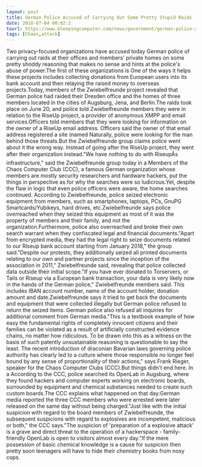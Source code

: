 ```yaml
---
layout: post
title: German Police Accused of Carrying Out Some Pretty Stupid Raids
date: 2018-07-04 00:02:2
tourl: https://www.bleepingcomputer.com/news/government/german-police-accused-of-carrying-out-some-pretty-stupid-raids/
tags: [Chaos,attack]
---
```

Two privacy-focused organizations have accused today German police of carrying out raids at their offices and members' private homes on some pretty shoddy reasoning that makes no sense and hints at the police's abuse of power.The first of these organizations is One of the ways it helps these projects includes collecting donations from European users into its bank account and then relaying the raised money to overseas projects.Today, members of the Zwiebelfreunde project revealed that German police had raided their Dresden office and the homes of three members located in the cities of Augsburg, Jena, and Berlin.The raids took place on June 20, and police told Zwiebelfreunde members they were in relation to the RiseUp project, a provider of anonymous XMPP and email services.Officers told members that they were looking for information on the owner of a RiseUp email address. Officers said the owner of that email address registered a site (named Naturally, police were looking for the man behind those threats.But the Zwiebelfreunde group claims police went about it the wrong way. Instead of going after the RiseUp project, they went after their organization instead."We have nothing to do with RiseupÂs infrastructure," said the Zwiebelfreunde group today in a Members of the Chaos Computer Club (CCC), a famous German organization whose members are mostly security researchers and hardware hackers, put the things in perspective as for why the searches were so ludicrous.Yet, despite the flaw in logic that even police officers were aware, the home searches continued. According to Zwiebelfreunde, police seized electronic equipment from members, such as smartphones, laptops, PCs, GnuPG Smartcards/Yubikeys, hard drives, etc.Zwiebelfreunde says police overreached when they seized this equipment as most of it was the property of members and their family, and not the organization.Furthermore, police also overreached and broke their own search warrant when they confiscated legal and financial documents."Apart from encrypted media, they had the legal right to seize documents related to our Riseup bank account starting from January 2018," the group said."Despite our protests, they additionally seized all printed documents relating to our own and partner projects since the inception of the association in 2011," Zwiebelfreunde said, revealing that police collected data outside their initial scope."If you have ever donated to Torservers, or Tails or Riseup via a European bank transaction, your data is very likely now in the hands of the German police," Zwiebelfreunde members said. This includes IBAN account number, name of the account holder, donation amount and date.Zwiebelfreunde says it tried to get back the documents and equipment that were collected illegally but German police refused to return the seized items. German police also refused all inquiries for additional comment from German media."This is a textbook example of how easy the fundamental rights of completely innocent citizens and their families can be violated as a result of artificially constructed evidence chains, no matter how ridiculous. To be drawn into this as a witness on the basis of such patently unsustainable reasoning is questionable to say the least. The recent introduction of draconian Bavarian laws governing police authority has clearly led to a culture where those responsible no longer feel bound by any sense of proportionality of their actions," says Frank Rieger, speaker for the Chaos Computer Clubs (CCC).But things didn't end here. In a According to the CCC, police searched its OpenLab in Augsburg, where they found hackers and computer experts working on electronic boards, surrounded by equipment and chemical substances needed to create such custom boards.The CCC explains what happened on that day:German media reported the three CCC members who were arrested were later released on the same day without being charged."Just like with the initial suspicion with regard to the board members of Zwiebelfreunde, the subsequent suspicions with regard to explosives are incompetent, malicious or both," the CCC says."The suspicion of 'preparation of a explosive attack' is a grave and direct threat to the operation of a hackerspace - family-friendly OpenLab is open to visitors almost every day."If the mere possession of basic chemical knowledge is a cause for suspicion then pretty soon teenagers will have to hide their chemistry books from nosy cops.